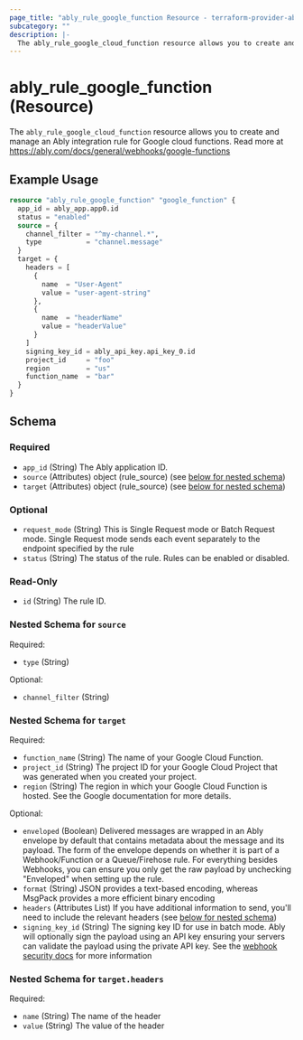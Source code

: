 ```yaml
---
page_title: "ably_rule_google_function Resource - terraform-provider-ably"
subcategory: ""
description: |-
  The ably_rule_google_cloud_function resource allows you to create and manage an Ably integration rule for Google cloud functions. Read more at https://ably.com/docs/general/webhooks/google-functions
---
```


# ably_rule_google_function (Resource)

The `ably_rule_google_cloud_function` resource allows you to create and manage an Ably integration rule for Google cloud functions. Read more at https://ably.com/docs/general/webhooks/google-functions


## Example Usage

```terraform
resource "ably_rule_google_function" "google_function" {
  app_id = ably_app.app0.id
  status = "enabled"
  source = {
    channel_filter = "^my-channel.*",
    type           = "channel.message"
  }
  target = {
    headers = [
      {
        name  = "User-Agent"
        value = "user-agent-string"
      },
      {
        name  = "headerName"
        value = "headerValue"
      }
    ]
    signing_key_id = ably_api_key.api_key_0.id
    project_id     = "foo"
    region         = "us"
    function_name  = "bar"
  }
}
```

<!-- schema generated by tfplugindocs -->
## Schema

### Required

- `app_id` (String) The Ably application ID.
- `source` (Attributes) object (rule_source) (see [below for nested schema](#nestedatt--source))
- `target` (Attributes) object (rule_source) (see [below for nested schema](#nestedatt--target))

### Optional

- `request_mode` (String) This is Single Request mode or Batch Request mode. Single Request mode sends each event separately to the endpoint specified by the rule
- `status` (String) The status of the rule. Rules can be enabled or disabled.

### Read-Only

- `id` (String) The rule ID.

<a id="nestedatt--source"></a>
### Nested Schema for `source`

Required:

- `type` (String)

Optional:

- `channel_filter` (String)


<a id="nestedatt--target"></a>
### Nested Schema for `target`

Required:

- `function_name` (String) The name of your Google Cloud Function.
- `project_id` (String) The project ID for your Google Cloud Project that was generated when you created your project.
- `region` (String) The region in which your Google Cloud Function is hosted. See the Google documentation for more details.

Optional:

- `enveloped` (Boolean) Delivered messages are wrapped in an Ably envelope by default that contains metadata about the message and its payload. The form of the envelope depends on whether it is part of a Webhook/Function or a Queue/Firehose rule. For everything besides Webhooks, you can ensure you only get the raw payload by unchecking "Enveloped" when setting up the rule.
- `format` (String) JSON provides a text-based encoding, whereas MsgPack provides a more efficient binary encoding
- `headers` (Attributes List) If you have additional information to send, you'll need to include the relevant headers (see [below for nested schema](#nestedatt--target--headers))
- `signing_key_id` (String) The signing key ID for use in batch mode. Ably will optionally sign the payload using an API key ensuring your servers can validate the payload using the private API key. See the [webhook security docs](https://ably.com/docs/general/webhooks#security) for more information

<a id="nestedatt--target--headers"></a>
### Nested Schema for `target.headers`

Required:

- `name` (String) The name of the header
- `value` (String) The value of the header